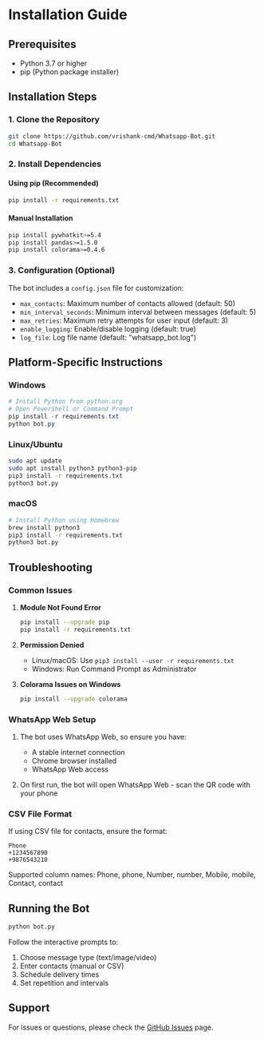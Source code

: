 # Installation Guide

## Prerequisites

- Python 3.7 or higher
- pip (Python package installer)

## Installation Steps

### 1. Clone the Repository

```bash
git clone https://github.com/vrishank-cmd/Whatsapp-Bot.git
cd Whatsapp-Bot
```

### 2. Install Dependencies

#### Using pip (Recommended)
```bash
pip install -r requirements.txt
```

#### Manual Installation
```bash
pip install pywhatkit>=5.4
pip install pandas>=1.5.0
pip install colorama>=0.4.6
```

### 3. Configuration (Optional)

The bot includes a `config.json` file for customization:

- `max_contacts`: Maximum number of contacts allowed (default: 50)
- `min_interval_seconds`: Minimum interval between messages (default: 5)
- `max_retries`: Maximum retry attempts for user input (default: 3)
- `enable_logging`: Enable/disable logging (default: true)
- `log_file`: Log file name (default: "whatsapp_bot.log")

## Platform-Specific Instructions

### Windows
```powershell
# Install Python from python.org
# Open PowerShell or Command Prompt
pip install -r requirements.txt
python bot.py
```

### Linux/Ubuntu
```bash
sudo apt update
sudo apt install python3 python3-pip
pip3 install -r requirements.txt
python3 bot.py
```

### macOS
```bash
# Install Python using Homebrew
brew install python3
pip3 install -r requirements.txt
python3 bot.py
```

## Troubleshooting

### Common Issues

1. **Module Not Found Error**
   ```bash
   pip install --upgrade pip
   pip install -r requirements.txt
   ```

2. **Permission Denied**
   - Linux/macOS: Use `pip3 install --user -r requirements.txt`
   - Windows: Run Command Prompt as Administrator

3. **Colorama Issues on Windows**
   ```bash
   pip install --upgrade colorama
   ```

### WhatsApp Web Setup

1. The bot uses WhatsApp Web, so ensure you have:
   - A stable internet connection
   - Chrome browser installed
   - WhatsApp Web access

2. On first run, the bot will open WhatsApp Web - scan the QR code with your phone

### CSV File Format

If using CSV file for contacts, ensure the format:
```csv
Phone
+1234567890
+9876543210
```

Supported column names: Phone, phone, Number, number, Mobile, mobile, Contact, contact

## Running the Bot

```bash
python bot.py
```

Follow the interactive prompts to:
1. Choose message type (text/image/video)
2. Enter contacts (manual or CSV)
3. Schedule delivery times
4. Set repetition and intervals

## Support

For issues or questions, please check the [GitHub Issues](https://github.com/vrishank-cmd/Whatsapp-Bot/issues) page.